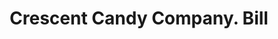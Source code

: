 ---
doi: 10.7916/D8446ZGS
date_other: '1900'
date_other_textual: 1900-1909
form: printed ephemera
genre:
- Invoices
name:
- Crescent Candy Company
object_in_context_url: https://biggert.cul.columbia.edu/items/view/ave_biggert_00547
subject_hierarchical_geographic:
- Baltimore, Maryland, United States
subject_name:
- Crescent Candy Company
title: Crescent Candy Company. Bill
sort_title: Crescent Candy Company. Bill
call_number: ave_biggert_00547
coordinates:
- 39.28333333333333,-76.61666666666666
pid: ave_biggert_00547
identifiers: ave_biggert_00547
thumbnail: https://derivativo-1.library.columbia.edu/iiif/2/ldpd:343869/full/!256,256/0/native.jpg
permalink: "/items/ave_biggert_00547/"
layout: iiif-image-page
---